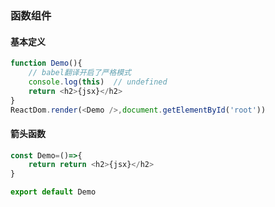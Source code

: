 ### 函数组件

#### 基本定义

```js
function Demo(){
    // babel翻译开启了严格模式
    console.log(this)  // undefined
    return <h2>{jsx}</h2>
}
ReactDom.render(<Demo />,document.getElementById('root'))
```

#### 箭头函数

```js
const Demo=()=>{
    return return <h2>{jsx}</h2>
}

export default Demo
```

